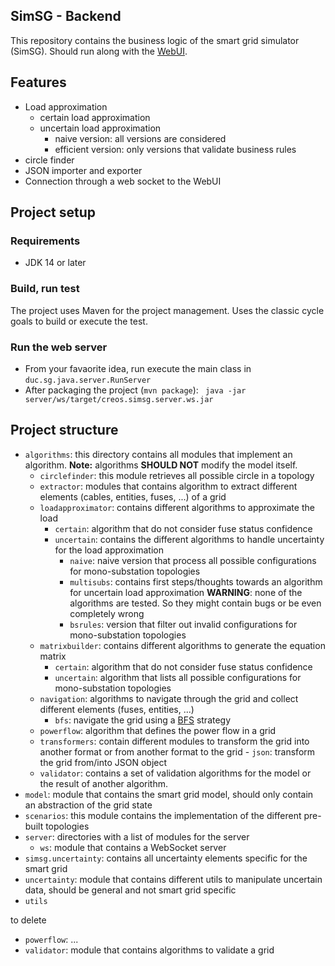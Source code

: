 SimSG - Backend
---

This repository contains the business logic of the smart grid simulator (SimSG). Should run along with the [WebUI](https://github.com/UL-SnT-Serval/creos.simSG.website).

## Features

- Load approximation
  - certain load approximation
  - uncertain load approximation
    - naive version: all versions are considered
    - efficient version: only versions that validate business rules
- circle finder
- JSON importer and exporter
- Connection through a web socket to the WebUI

## Project setup

### Requirements

- JDK 14 or later

### Build, run test

The project uses Maven for the project management. Uses the classic cycle goals to build or execute the test.

### Run the web server

- From your favaorite idea, run execute the main class in `duc.sg.java.server.RunServer`
- After packaging the project (`mvn package`): ` java -jar server/ws/target/creos.simsg.server.ws.jar`

## Project structure 

- `algorithms`: this directory contains all modules that implement an algorithm. **Note:** algorithms **SHOULD NOT** modify the model itself.
    - `circlefinder`: this module retrieves all possible circle in a topology
    - `extractor`: modules that contains algorithm to extract different elements (cables, entities, fuses, ...) of a grid
    - `loadapproximator`: contains different algorithms to approximate the load
        - `certain`: algorithm that do not consider fuse status confidence
        - `uncertain`: contains the different algorithms to handle uncertainty for the load approximation
            - `naive`: naive version that process all possible configurations for mono-substation topologies
            - `multisubs`: contains first steps/thoughts towards an algorithm for uncertain load approximation **WARNING**: none of the algorithms are tested. So they might contain bugs or be even completely wrong
            - `bsrules`: version that filter out invalid configurations for mono-substation topologies
    - `matrixbuilder`: contains different algorithms to generate the equation matrix
        - `certain`: algorithm that do not consider fuse status confidence
        - `uncertain`: algorithm that lists all possible configurations for mono-substation topologies
    - `navigation`: algorithms to navigate through the grid and collect different elements (fuses, entities, ...)
        - `bfs`: navigate the grid using a [BFS](https://en.wikipedia.org/wiki/Breadth-first_search) strategy
    - `powerflow`: algorithm that defines the power flow in a grid
    - `transformers`: contain different modules to transform the grid into another format or from another format to the grid
            - `json`: transform the grid from/into JSON object
    - `validator`: contains a set of validation algorithms for the model or the result of another algorithm.
- `model`: module that contains the smart grid model, should only contain an abstraction of the grid state
- `scenarios`: this module contains the implementation of the different pre-built topologies
- `server`: directories with a list of modules for the server
    - `ws`: module that contains a WebSocket server
- `simsg.uncertainty`: contains all uncertainty elements specific for the smart grid
- `uncertainty`: module that contains different utils to manipulate uncertain data, should be general and not smart grid specific
- `utils`



to delete

- `powerflow`: ...
- `validator`: module that contains algorithms to validate a grid











